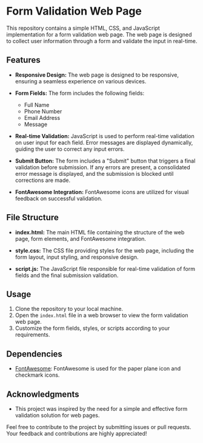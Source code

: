 # Form Validation Web Page

This repository contains a simple HTML, CSS, and JavaScript implementation for a form validation web page. The web page is designed to collect user information through a form and validate the input in real-time.

## Features

- **Responsive Design:** The web page is designed to be responsive, ensuring a seamless experience on various devices.

- **Form Fields:** The form includes the following fields:
  - Full Name
  - Phone Number
  - Email Address
  - Message

- **Real-time Validation:** JavaScript is used to perform real-time validation on user input for each field. Error messages are displayed dynamically, guiding the user to correct any input errors.

- **Submit Button:** The form includes a "Submit" button that triggers a final validation before submission. If any errors are present, a consolidated error message is displayed, and the submission is blocked until corrections are made.

- **FontAwesome Integration:** FontAwesome icons are utilized for visual feedback on successful validation.

## File Structure

- **index.html:** The main HTML file containing the structure of the web page, form elements, and FontAwesome integration.

- **style.css:** The CSS file providing styles for the web page, including the form layout, input styling, and responsive design.

- **script.js:** The JavaScript file responsible for real-time validation of form fields and the final submission validation.

## Usage

1. Clone the repository to your local machine.
2. Open the `index.html` file in a web browser to view the form validation web page.
3. Customize the form fields, styles, or scripts according to your requirements.

## Dependencies

- [FontAwesome](https://fontawesome.com/): FontAwesome is used for the paper plane icon and checkmark icons.



## Acknowledgments

- This project was inspired by the need for a simple and effective form validation solution for web pages.

Feel free to contribute to the project by submitting issues or pull requests. Your feedback and contributions are highly appreciated!
